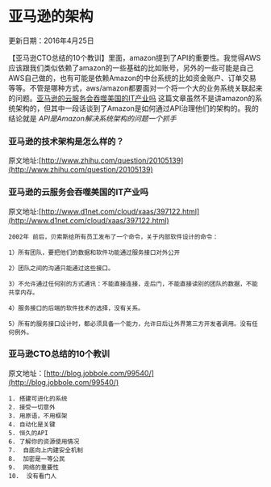 # 亚马逊的架构
更新日期：2016年4月25日

【亚马逊CTO总结的10个教训】里面，amazon提到了API的重要性。我觉得AWS应该跟我们类似依赖了amazon的一些基础的比如账号，另外的一些可能是自己AWS自己做的，也有可能是依赖Amazon的中台系统的比如资金账户、订单交易等等。不管是哪种方式，aws/amazon都要面对一个将一个大的业务系统关联起来的问题。[亚马逊的云服务会吞噬美国的IT产业吗](http://www.d1net.com/cloud/xaas/397122.html) 这篇文章虽然不是讲amazon的系统架构的，但其中一段话谈到了Amazon是如何通过API治理他们的架构的。我的结论就是 *API是Amazon解决系统架构的问题一个抓手*


### 亚马逊的技术架构是怎么样的？

原文地址:[http://www.zhihu.com/question/20105139](http://www.zhihu.com/question/20105139)


### 亚马逊的云服务会吞噬美国的IT产业吗

原文地址:[http://www.d1net.com/cloud/xaas/397122.html](http://www.d1net.com/cloud/xaas/397122.html)

	2002年 前后，贝索斯给所有员工发布了一个命令，关于内部软件设计的命令：

	1）所有团队，要把他们的数据和软件功能通过服务接口对外公开

	2）团队之间的沟通只能通过这些接口。

	3）不允许通过任何别的方式通讯：不能直接连接，走后门，不能直接读别的团队的数据，不能共享内存。

	4）服务接口的后端的软件技术的选择，没有关系。

	5）所有的服务接口设计时，都必须具备一个能力，允许日后让外界第三方开发者调用。没有任何例外。
	

### 亚马逊CTO总结的10个教训
原文地址：[http://blog.jobbole.com/99540/](http://blog.jobbole.com/99540/)

	1. 搭建可进化的系统
	2. 接受一切意外
	3. 用原语，不用框架
	4. 自动化是关键
	5. 恒久的API
	6. 了解你的资源使用情况
	7.  自底向上内建安全机制
	8.  加密是一等公民
	9.  网络的重要性
	10.  没有看门人

